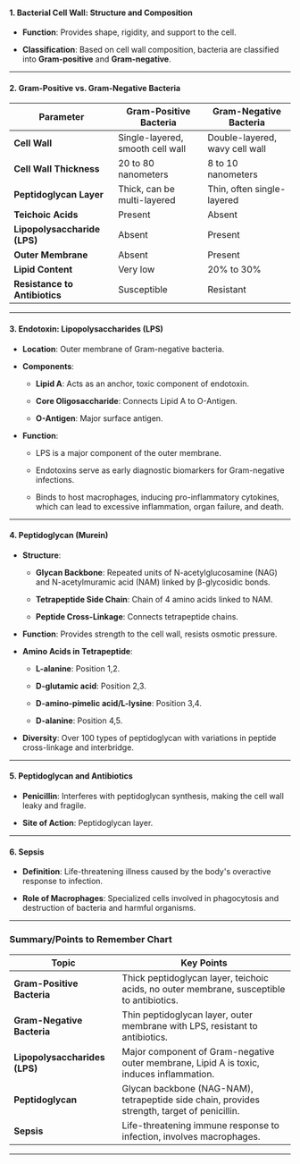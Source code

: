 #### **1. Bacterial Cell Wall: Structure and Composition**

- **Function**: Provides shape, rigidity, and support to the cell.
    
- **Classification**: Based on cell wall composition, bacteria are classified into **Gram-positive** and **Gram-negative**.
    

---

#### **2. Gram-Positive vs. Gram-Negative Bacteria**

|**Parameter**|**Gram-Positive Bacteria**|**Gram-Negative Bacteria**|
|---|---|---|
|**Cell Wall**|Single-layered, smooth cell wall|Double-layered, wavy cell wall|
|**Cell Wall Thickness**|20 to 80 nanometers|8 to 10 nanometers|
|**Peptidoglycan Layer**|Thick, can be multi-layered|Thin, often single-layered|
|**Teichoic Acids**|Present|Absent|
|**Lipopolysaccharide (LPS)**|Absent|Present|
|**Outer Membrane**|Absent|Present|
|**Lipid Content**|Very low|20% to 30%|
|**Resistance to Antibiotics**|Susceptible|Resistant|

---

#### **3. Endotoxin: Lipopolysaccharides (LPS)**

- **Location**: Outer membrane of Gram-negative bacteria.
    
- **Components**:
    
    - **Lipid A**: Acts as an anchor, toxic component of endotoxin.
        
    - **Core Oligosaccharide**: Connects Lipid A to O-Antigen.
        
    - **O-Antigen**: Major surface antigen.
        
- **Function**:
    
    - LPS is a major component of the outer membrane.
        
    - Endotoxins serve as early diagnostic biomarkers for Gram-negative infections.
        
    - Binds to host macrophages, inducing pro-inflammatory cytokines, which can lead to excessive inflammation, organ failure, and death.
        

---

#### **4. Peptidoglycan (Murein)**

- **Structure**:
    
    - **Glycan Backbone**: Repeated units of N-acetylglucosamine (NAG) and N-acetylmuramic acid (NAM) linked by β-glycosidic bonds.
        
    - **Tetrapeptide Side Chain**: Chain of 4 amino acids linked to NAM.
        
    - **Peptide Cross-Linkage**: Connects tetrapeptide chains.
        
- **Function**: Provides strength to the cell wall, resists osmotic pressure.
    
- **Amino Acids in Tetrapeptide**:
    
    - **L-alanine**: Position 1,2.
        
    - **D-glutamic acid**: Position 2,3.
        
    - **D-amino-pimelic acid/L-lysine**: Position 3,4.
        
    - **D-alanine**: Position 4,5.
        
- **Diversity**: Over 100 types of peptidoglycan with variations in peptide cross-linkage and interbridge.
    

---

#### **5. Peptidoglycan and Antibiotics**

- **Penicillin**: Interferes with peptidoglycan synthesis, making the cell wall leaky and fragile.
    
- **Site of Action**: Peptidoglycan layer.
    

---

#### **6. Sepsis**

- **Definition**: Life-threatening illness caused by the body's overactive response to infection.
    
- **Role of Macrophages**: Specialized cells involved in phagocytosis and destruction of bacteria and harmful organisms.
    

---

### **Summary/Points to Remember Chart**

|**Topic**|**Key Points**|
|---|---|
|**Gram-Positive Bacteria**|Thick peptidoglycan layer, teichoic acids, no outer membrane, susceptible to antibiotics.|
|**Gram-Negative Bacteria**|Thin peptidoglycan layer, outer membrane with LPS, resistant to antibiotics.|
|**Lipopolysaccharides (LPS)**|Major component of Gram-negative outer membrane, Lipid A is toxic, induces inflammation.|
|**Peptidoglycan**|Glycan backbone (NAG-NAM), tetrapeptide side chain, provides strength, target of penicillin.|
|**Sepsis**|Life-threatening immune response to infection, involves macrophages.|

---

